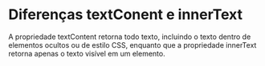 # Diferenças textConent e innerText
A propriedade textContent retorna todo texto, incluindo o texto dentro de elementos ocultos ou de estilo CSS, 
enquanto que a propriedade innerText retorna apenas o texto visível em um elemento.